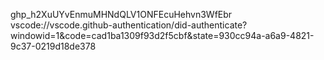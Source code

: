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
vscode://vscode.github-authentication/did-authenticate?windowid=1&code=cad1ba1309f93d2f5cbf&state=930cc94a-a6a9-4821-9c37-0219d18de378